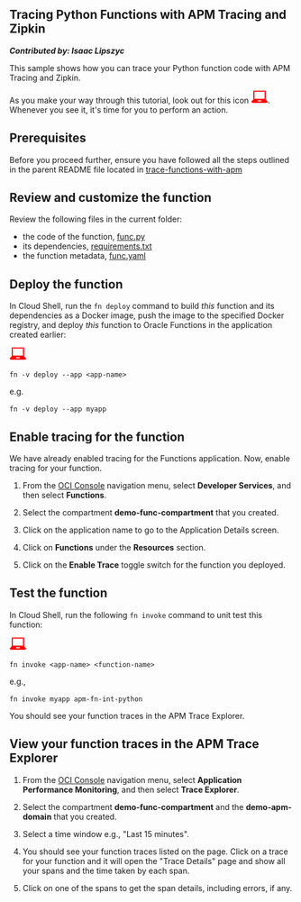 ## Tracing Python Functions with APM Tracing and Zipkin

_**Contributed by: Isaac Lipszyc**_

This sample shows how you can trace your Python function code with APM Tracing and Zipkin.

As you make your way through this tutorial, look out for this icon ![user input icon](../images/userinput.png).
Whenever you see it, it's time for you to perform an action.


## Prerequisites

Before you proceed further, ensure you have followed all the steps outlined 
in the parent README file located in [trace-functions-with-apm](../README.md)


## Review and customize the function

Review the following files in the current folder:
* the code of the function, [func.py](./func.py)
* its dependencies, [requirements.txt](./requirements.txt)
* the function metadata, [func.yaml](./func.yaml)


## Deploy the function

In Cloud Shell, run the `fn deploy` command to build *this* function and its dependencies as a Docker image, 
push the image to the specified Docker registry, and deploy *this* function to Oracle Functions 
in the application created earlier:

![user input icon](../images/userinput.png)
```
fn -v deploy --app <app-name>
```
e.g.
```
fn -v deploy --app myapp
```

## Enable tracing for the function

We have already enabled tracing for the Functions application. Now, enable tracing for your function.

1. From the [OCI Console](https://cloud.oracle.com) navigation menu, select **Developer Services**, and then select **Functions**.

2. Select the compartment **demo-func-compartment** that you created.

3. Click on the application name to go to the Application Details screen.

4. Click on **Functions** under the **Resources** section.

5. Click on the **Enable Trace** toggle switch for the function you deployed.


## Test the function

In Cloud Shell, run the following `fn invoke` command to unit test this function:

![user input icon](../images/userinput.png)
```
fn invoke <app-name> <function-name>
```
e.g., 
```
fn invoke myapp apm-fn-int-python
```

You should see your function traces in the APM Trace Explorer.


## View your function traces in the APM Trace Explorer

1. From the [OCI Console](https://cloud.oracle.com) navigation menu, select **Application Performance Monitoring**, and then select **Trace Explorer**.

2. Select the compartment **demo-func-compartment** and the **demo-apm-domain** that you created.

3. Select a time window e.g., "Last 15 minutes".

4. You should see your function traces listed on the page. Click on a trace for your function and it will open the "Trace Details" page and show all your spans and the time taken by each span.

5. Click on one of the spans to get the span details, including errors, if any.


